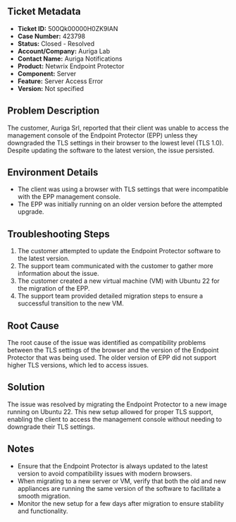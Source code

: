 ## Ticket Metadata
- **Ticket ID:** 500Qk00000H0ZK9IAN
- **Case Number:** 423798
- **Status:** Closed - Resolved
- **Account/Company:** Auriga Lab
- **Contact Name:** Auriga Notifications
- **Product:** Netwrix Endpoint Protector
- **Component:** Server
- **Feature:** Server Access Error
- **Version:** Not specified

## Problem Description
The customer, Auriga Srl, reported that their client was unable to access the management console of the Endpoint Protector (EPP) unless they downgraded the TLS settings in their browser to the lowest level (TLS 1.0). Despite updating the software to the latest version, the issue persisted.

## Environment Details
- The client was using a browser with TLS settings that were incompatible with the EPP management console.
- The EPP was initially running on an older version before the attempted upgrade.

## Troubleshooting Steps
1. The customer attempted to update the Endpoint Protector software to the latest version.
2. The support team communicated with the customer to gather more information about the issue.
3. The customer created a new virtual machine (VM) with Ubuntu 22 for the migration of the EPP.
4. The support team provided detailed migration steps to ensure a successful transition to the new VM.

## Root Cause
The root cause of the issue was identified as compatibility problems between the TLS settings of the browser and the version of the Endpoint Protector that was being used. The older version of EPP did not support higher TLS versions, which led to access issues.

## Solution
The issue was resolved by migrating the Endpoint Protector to a new image running on Ubuntu 22. This new setup allowed for proper TLS support, enabling the client to access the management console without needing to downgrade their TLS settings.

## Notes
- Ensure that the Endpoint Protector is always updated to the latest version to avoid compatibility issues with modern browsers.
- When migrating to a new server or VM, verify that both the old and new appliances are running the same version of the software to facilitate a smooth migration.
- Monitor the new setup for a few days after migration to ensure stability and functionality.